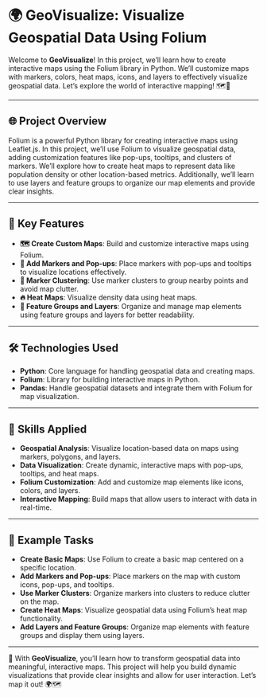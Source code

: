 # 🌍 GeoVisualize: Visualize Geospatial Data Using Folium

Welcome to **GeoVisualize**! In this project, we’ll learn how to create interactive maps using the Folium library in Python. We’ll customize maps with markers, colors, heat maps, icons, and layers to effectively visualize geospatial data. Let’s explore the world of interactive mapping! 🗺️📍

---

## 🌐 Project Overview

Folium is a powerful Python library for creating interactive maps using Leaflet.js. In this project, we’ll use Folium to visualize geospatial data, adding customization features like pop-ups, tooltips, and clusters of markers. We’ll explore how to create heat maps to represent data like population density or other location-based metrics. Additionally, we’ll learn to use layers and feature groups to organize our map elements and provide clear insights.

---

## 🔑 Key Features

- **🗺 Create Custom Maps**: Build and customize interactive maps using Folium.
- **📍 Add Markers and Pop-ups**: Place markers with pop-ups and tooltips to visualize locations effectively.
- **🔄 Marker Clustering**: Use marker clusters to group nearby points and avoid map clutter.
- **🔥 Heat Maps**: Visualize density data using heat maps.
- **📑 Feature Groups and Layers**: Organize and manage map elements using feature groups and layers for better readability.

---

## 🛠 Technologies Used

- **Python**: Core language for handling geospatial data and creating maps.
- **Folium**: Library for building interactive maps in Python.
- **Pandas**: Handle geospatial datasets and integrate them with Folium for map visualization.

---

## 🤖 Skills Applied

- **Geospatial Analysis**: Visualize location-based data on maps using markers, polygons, and layers.
- **Data Visualization**: Create dynamic, interactive maps with pop-ups, tooltips, and heat maps.
- **Folium Customization**: Add and customize map elements like icons, colors, and layers.
- **Interactive Mapping**: Build maps that allow users to interact with data in real-time.

---

## 📝 Example Tasks

- **Create Basic Maps**: Use Folium to create a basic map centered on a specific location.
- **Add Markers and Pop-ups**: Place markers on the map with custom icons, pop-ups, and tooltips.
- **Use Marker Clusters**: Organize markers into clusters to reduce clutter on the map.
- **Create Heat Maps**: Visualize geospatial data using Folium’s heat map functionality.
- **Add Layers and Feature Groups**: Organize map elements with feature groups and display them using layers.

---

📍 With **GeoVisualize**, you’ll learn how to transform geospatial data into meaningful, interactive maps. This project will help you build dynamic visualizations that provide clear insights and allow for user interaction. Let’s map it out! 🌍🗺️
